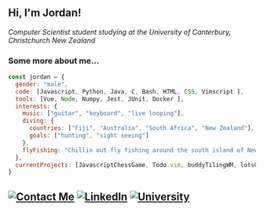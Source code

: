 <h2> Hi, I'm Jordan! </h2>
<p><em>Computer Scientist student studying at the University of Canterbury, Christchurch New Zealand</em></p>

### Some more about me...  

```javascript
const jordan = {
  gender: "male",
  code: [Javascript, Python, Java, C, Bash, HTML, CSS, Vimscript ],
  tools: [Vue, Node, Numpy, Jest, JUnit, Docker ],
  interests: {
    music: ["guitar", "keyboard", "live looping"],
    diving: {
      countries: ["Fiji", "Australia", "South Africa", "New Zealand"],
      goals: ["hunting", "sight seeing"]
    },
    flyFishing: "Chillin out fly fishing around the south island of New Zealand",
  },
  currentProjects: [JavascriptChessGame, Todo.vim, buddyTilingWM, lotsOfUniversity]
}
```

[![Contact Me](https://img.shields.io/badge/Contact%20Me-jordanpyott@gmail.com-brightgreen?style=for-the-badge)](https://www.canterbury.ac.nz)
[![LinkedIn](https://img.shields.io/badge/linkedin-%230077B5.svg?&style=for-the-badge&logo=linkedin&logocolor=white)](https://www.linkedin.com/in/jordan-pyott-0a2895207/)
[![University](https://img.shields.io/badge/UC-Canterbury%20University-red?style=for-the-badge)](https://www.canterbury.ac.nz)
---
